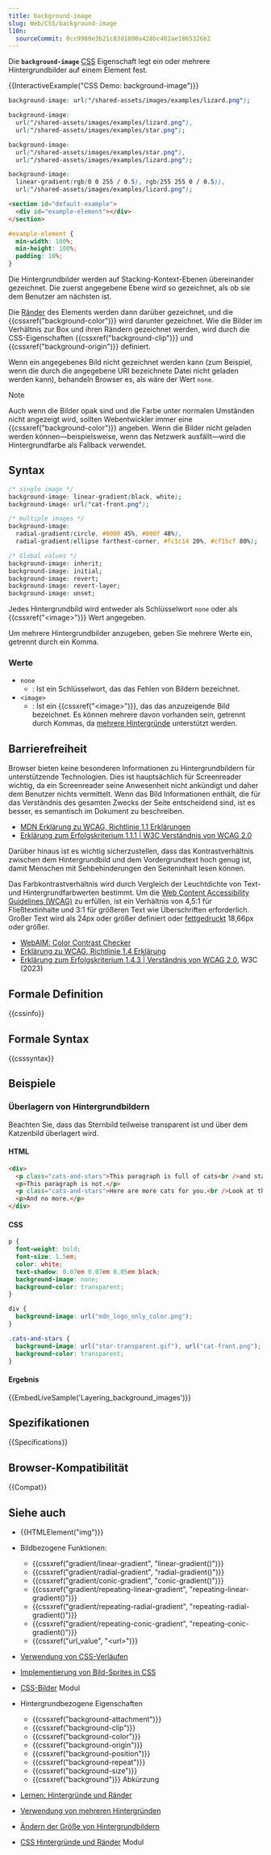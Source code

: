 ```yaml
---
title: background-image
slug: Web/CSS/background-image
l10n:
  sourceCommit: 0cc9980e3b21c83d1800a428bc402ae1865326b2
---
```


Die **`background-image`** [CSS](/de/docs/Web/CSS) Eigenschaft legt ein oder mehrere Hintergrundbilder auf einem Element fest.

{{InteractiveExample("CSS Demo: background-image")}}

```css interactive-example-choice
background-image: url("/shared-assets/images/examples/lizard.png");
```

```css interactive-example-choice
background-image:
  url("/shared-assets/images/examples/lizard.png"),
  url("/shared-assets/images/examples/star.png");
```

```css interactive-example-choice
background-image:
  url("/shared-assets/images/examples/star.png"),
  url("/shared-assets/images/examples/lizard.png");
```

```css interactive-example-choice
background-image:
  linear-gradient(rgb(0 0 255 / 0.5), rgb(255 255 0 / 0.5)),
  url("/shared-assets/images/examples/lizard.png");
```

```html interactive-example
<section id="default-example">
  <div id="example-element"></div>
</section>
```

```css interactive-example
#example-element {
  min-width: 100%;
  min-height: 100%;
  padding: 10%;
}
```

Die Hintergrundbilder werden auf Stacking-Kontext-Ebenen übereinander gezeichnet. Die zuerst angegebene Ebene wird so gezeichnet, als ob sie dem Benutzer am nächsten ist.

Die [Ränder](/de/docs/Web/CSS/border) des Elements werden dann darüber gezeichnet, und die {{cssxref("background-color")}} wird darunter gezeichnet. Wie die Bilder im Verhältnis zur Box und ihren Rändern gezeichnet werden, wird durch die CSS-Eigenschaften {{cssxref("background-clip")}} und {{cssxref("background-origin")}} definiert.

Wenn ein angegebenes Bild nicht gezeichnet werden kann (zum Beispiel, wenn die durch die angegebene URI bezeichnete Datei nicht geladen werden kann), behandeln Browser es, als wäre der Wert `none`.

> [!NOTE]
> Auch wenn die Bilder opak sind und die Farbe unter normalen Umständen nicht angezeigt wird, sollten Webentwickler immer eine {{cssxref("background-color")}} angeben. Wenn die Bilder nicht geladen werden können—beispielsweise, wenn das Netzwerk ausfällt—wird die Hintergrundfarbe als Fallback verwendet.

## Syntax

```css
/* single image */
background-image: linear-gradient(black, white);
background-image: url("cat-front.png");

/* multiple images */
background-image:
  radial-gradient(circle, #0000 45%, #000f 48%),
  radial-gradient(ellipse farthest-corner, #fc1c14 20%, #cf15cf 80%);

/* Global values */
background-image: inherit;
background-image: initial;
background-image: revert;
background-image: revert-layer;
background-image: unset;
```

Jedes Hintergrundbild wird entweder als Schlüsselwort `none` oder als {{cssxref("&lt;image&gt;")}} Wert angegeben.

Um mehrere Hintergrundbilder anzugeben, geben Sie mehrere Werte ein, getrennt durch ein Komma.

### Werte

- `none`
  - : Ist ein Schlüsselwort, das das Fehlen von Bildern bezeichnet.
- `<image>`
  - : Ist ein {{cssxref("&lt;image&gt;")}}, das das anzuzeigende Bild bezeichnet. Es können mehrere davon vorhanden sein, getrennt durch Kommas, da [mehrere Hintergründe](/de/docs/Web/CSS/CSS_backgrounds_and_borders/Using_multiple_backgrounds) unterstützt werden.

## Barrierefreiheit

Browser bieten keine besonderen Informationen zu Hintergrundbildern für unterstützende Technologien. Dies ist hauptsächlich für Screenreader wichtig, da ein Screenreader seine Anwesenheit nicht ankündigt und daher dem Benutzer nichts vermittelt. Wenn das Bild Informationen enthält, die für das Verständnis des gesamten Zwecks der Seite entscheidend sind, ist es besser, es semantisch im Dokument zu beschreiben.

- [MDN Erklärung zu WCAG, Richtlinie 1.1 Erklärungen](/de/docs/Web/Accessibility/Guides/Understanding_WCAG/Perceivable#guideline_1.1_—_providing_text_alternatives_for_non-text_content)
- [Erklärung zum Erfolgskriterium 1.1.1 | W3C Verständnis von WCAG 2.0](https://www.w3.org/TR/UNDERSTANDING-WCAG20/text-equiv-all.html)

Darüber hinaus ist es wichtig sicherzustellen, dass das Kontrastverhältnis zwischen dem Hintergrundbild und dem Vordergrundtext hoch genug ist, damit Menschen mit Sehbehinderungen den Seiteninhalt lesen können.

Das Farbkontrastverhältnis wird durch Vergleich der Leuchtdichte von Text- und Hintergrundfarbwerten bestimmt. Um die [Web Content Accessibility Guidelines (WCAG)](https://www.w3.org/WAI/standards-guidelines/wcag/) zu erfüllen, ist ein Verhältnis von 4,5:1 für Fließtextinhalte und 3:1 für größeren Text wie Überschriften erforderlich. Großer Text wird als 24px oder größer definiert oder [fettgedruckt](/de/docs/Web/CSS/font-weight) 18,66px oder größer.

- [WebAIM: Color Contrast Checker](https://webaim.org/resources/contrastchecker/)
- [Erklärung zu WCAG, Richtlinie 1.4 Erklärung](/de/docs/Web/Accessibility/Guides/Understanding_WCAG/Perceivable#guideline_1.4_make_it_easier_for_users_to_see_and_hear_content_including_separating_foreground_from_background)
- [Erklärung zum Erfolgskriterium 1.4.3 | Verständnis von WCAG 2.0](https://www.w3.org/TR/UNDERSTANDING-WCAG20/visual-audio-contrast-contrast.html), W3C (2023)

## Formale Definition

{{cssinfo}}

## Formale Syntax

{{csssyntax}}

## Beispiele

### Überlagern von Hintergrundbildern

Beachten Sie, dass das Sternbild teilweise transparent ist und über dem Katzenbild überlagert wird.

#### HTML

```html
<div>
  <p class="cats-and-stars">This paragraph is full of cats<br />and stars.</p>
  <p>This paragraph is not.</p>
  <p class="cats-and-stars">Here are more cats for you.<br />Look at them!</p>
  <p>And no more.</p>
</div>
```

#### CSS

```css
p {
  font-weight: bold;
  font-size: 1.5em;
  color: white;
  text-shadow: 0.07em 0.07em 0.05em black;
  background-image: none;
  background-color: transparent;
}

div {
  background-image: url("mdn_logo_only_color.png");
}

.cats-and-stars {
  background-image: url("star-transparent.gif"), url("cat-front.png");
  background-color: transparent;
}
```

#### Ergebnis

{{EmbedLiveSample('Layering_background_images')}}

## Spezifikationen

{{Specifications}}

## Browser-Kompatibilität

{{Compat}}

## Siehe auch

- {{HTMLElement("img")}}
- Bildbezogene Funktionen:
  - {{cssxref("gradient/linear-gradient", "linear-gradient()")}}
  - {{cssxref("gradient/radial-gradient", "radial-gradient()")}}
  - {{cssxref("gradient/conic-gradient", "conic-gradient()")}}
  - {{cssxref("gradient/repeating-linear-gradient", "repeating-linear-gradient()")}}
  - {{cssxref("gradient/repeating-radial-gradient", "repeating-radial-gradient()")}}
  - {{cssxref("gradient/repeating-conic-gradient", "repeating-conic-gradient()")}}
  - {{cssxref("url_value", "&lt;url&gt;")}}
- [Verwendung von CSS-Verläufen](/de/docs/Web/CSS/CSS_images/Using_CSS_gradients)
- [Implementierung von Bild-Sprites in CSS](/de/docs/Web/CSS/CSS_images/Implementing_image_sprites_in_CSS)
- [CSS-Bilder](/de/docs/Web/CSS/CSS_images) Modul

- Hintergrundbezogene Eigenschaften
  - {{cssxref("background-attachment")}}
  - {{cssxref("background-clip")}}
  - {{cssxref("background-color")}}
  - {{cssxref("background-origin")}}
  - {{cssxref("background-position")}}
  - {{cssxref("background-repeat")}}
  - {{cssxref("background-size")}}
  - {{cssxref("background")}} Abkürzung
- [Lernen: Hintergründe und Ränder](/de/docs/Learn_web_development/Core/Styling_basics/Backgrounds_and_borders)
- [Verwendung von mehreren Hintergründen](/de/docs/Web/CSS/CSS_backgrounds_and_borders/Using_multiple_backgrounds)
- [Ändern der Größe von Hintergrundbildern](/de/docs/Web/CSS/CSS_backgrounds_and_borders/Resizing_background_images)
- [CSS Hintergründe und Ränder](/de/docs/Web/CSS/CSS_backgrounds_and_borders) Modul

